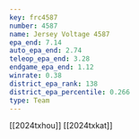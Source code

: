 ```yaml
---
key: frc4587
number: 4587
name: Jersey Voltage 4587
epa_end: 7.14
auto_epa_end: 2.74
teleop_epa_end: 3.28
endgame_epa_end: 1.12
winrate: 0.38
district_epa_rank: 138
district_epa_percentile: 0.266
type: Team
---
```

[[2024txhou]]
[[2024txkat]]
